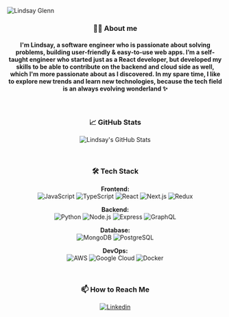 ![Lindsay Glenn](https://github.com/lindsaycode05/lindsaycode05/assets/88434441/9c9221f6-f842-40e5-8b48-f119aa8e2675)

<h3 align="center">🧍‍♂️ About me</h3>

<h4 align="center">I'm Lindsay, a software engineer who is passionate about solving problems, building user-friendly & easy-to-use web apps.
I’m a self-taught engineer who started just as a React developer, but developed my skills to be able to contribute on the backend and cloud side as well, which I'm more passionate about as I discovered. In my spare time, I like to explore new trends and learn new technologies, because the tech field is an always evolving wonderland ✨</h4>
<br>


<h3 align="center">📈 GitHub Stats</h3>
<p align="center">
  <img src="https://github-readme-stats-git-master-lindsaycode05.vercel.app/api?username=lindsaycode05&show_icons=true&count_private=true&theme=radical&include_all_commits=true&show=reviews,prs_merged,prs_merged_percentage&hide=stars,issues,contribs" alt="Lindsay's GitHub Stats">
</p>
<br>

<!-- Tech Stack -->
<h3 align="center">🛠️ Tech Stack</h3>
<p align="center">
  <!-- Frontend -->
  <strong>Frontend:</strong><br/>
  <img src="https://img.shields.io/badge/JavaScript-F7DF1E?style=flat&logo=javascript&logoColor=black" alt="JavaScript"/>
  <img src="https://img.shields.io/badge/TypeScript-3178C6?style=flat&logo=typescript&logoColor=white" alt="TypeScript"/>
  <img src="https://img.shields.io/badge/React-61DAFB?style=flat&logo=react&logoColor=black" alt="React"/>
  <img src="https://img.shields.io/badge/Next.js-black?style=flat&logo=next.js&logoColor=white" alt="Next.js"/>
  <img src="https://img.shields.io/badge/Redux-764ABC?style=flat&logo=redux&logoColor=white" alt="Redux"/><br/>
</p>

<p align="center">
  <!-- Backend -->
  <strong>Backend:</strong><br/>
  <img src="https://img.shields.io/badge/Python-3776AB?style=flat&logo=python&logoColor=white" alt="Python"/>
  <img src="https://img.shields.io/badge/Node.js-339933?style=flat&logo=node.js&logoColor=white" alt="Node.js"/>
  <img src="https://img.shields.io/badge/Express-000000?style=flat&logo=express&logoColor=white" alt="Express"/>
  <img src="https://img.shields.io/badge/GraphQL-E434AA?style=flat&logo=graphql&logoColor=white" alt="GraphQL"/><br/>
</p>

<p align="center">
  <!-- Database -->
  <strong>Database:</strong><br/>
  <img src="https://img.shields.io/badge/MongoDB-47A248?style=flat&logo=mongodb&logoColor=white" alt="MongoDB"/>
  <img src="https://img.shields.io/badge/PostgreSQL-336791?style=flat&logo=postgresql&logoColor=white" alt="PostgreSQL"/><br/>
</p>

<p align="center">
  <strong>DevOps:</strong><br/>
  <img src="https://img.shields.io/badge/AWS-232F3E?style=flat&logo=amazon-aws&logoColor=white" alt="AWS"/>
  <img src="https://img.shields.io/badge/Google_Cloud-4285F4?style=flat&logo=google-cloud&logoColor=white" alt="Google Cloud"/>
  <img src="https://img.shields.io/badge/Docker-2496ED?style=flat&logo=docker&logoColor=white" alt="Docker"/><br/>
</p>

<br>

<h3 align="center">📫 How to Reach Me</h3>
<p align="center">
  <a href="https://www.linkedin.com/in/lindsaycode/" target="_blank">
    <img src="https://img.shields.io/badge/lindsay_glenn-%230077B5.svg?style=for-the-badge&logo=linkedin&logoColor=white" alt="Linkedin" />
 </a>
</p>
